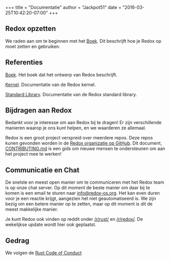 +++
title = "Documentatie"
author = "Jackpot51"
date = "2016-03-25T10:42:20-07:00"
+++

## Redox opzetten

We raden aan om te beginnen met het [Boek](https://doc.redox-os.org/book/). Dit beschrijft hoe je Redox op moet zetten en gebruiken.

## Referenties

[Boek](https://doc.redox-os.org/book/). Het boek dat het ontwerp van Redox beschrijft.

[Kernel](https://doc.redox-os.org/kernel/kernel/). Documentatie van de Redox kernel.

[Standard Library](https://doc.redox-os.org/std/std/). Documentatie van de Redox standard library.

## Bijdragen aan Redox

Bedankt voor je interesse om aan Redox bij te dragen!
Er zijn verschillende manieren waarop je ons kunt helpen, en we waarderen ze allemaal.

Redox is een groot project verspreid over meerdere repos. Deze repos kunen gevonden worden in de 
[Redox organizatie op GitHub](https://github.com/redox-os). Dit document, 
[CONTRIBUTING.md](https://github.com/redox-os/redox/blob/master/CONTRIBUTING.md)
is een gids om nieuwe mensen te ondersteunen om aan het project mee te werken!

## Communicatie en Chat

De snelste en meest open manier om te communiceren met het Redox team is op onze chat
server. Op dit moment de beste manier om daar bij te komen is een email te sturen naar
[info@redox-os.org](mailto:info@redox-os.org). Het kan even duren voor je een reactie krijgt,
aangezien het niet geautomatiseerd is. We zijn bezig om een betere manier
op te zetten, maar op dit moment is dit de meest makkelijke manier.

Je kunt Redox ook vinden op reddit onder 
[/r/rust/](https://www.reddit.com/r/rust) en
[/r/redox/](https://www.reddit.com/r/redox). De wekelijkse update wordt hier ook geplaatst.

## Gedrag

We volgen de [Rust Code of Conduct](http://www.rust-lang.org/conduct.html)
